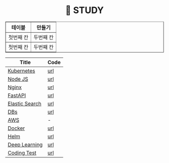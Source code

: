 <div align="center">
  
# 🔖 STUDY

<table border="1" align="center">
<th>테이블</th>
<th>만들기</th>
<tr><!-- 첫번째 줄 시작 -->
    <td>첫번째 칸</td>
    <td>두번째 칸</td>
</tr><!-- 첫번째 줄 끝 -->
<tr><!-- 두번째 줄 시작 -->
    <td>첫번째 칸</td>
    <td>두번째 칸</td>
</tr><!-- 두번째 줄 끝 -->
</table>
    
| Title | Code | 
|  ---  | --- |
| [Kubernetes](https://github.com/ChaejinE/Study/blob/main/kubernetes/README.md#kubernetes) | [url](https://github.com/ChaejinE/Study/tree/main/kubernetes) |
| [Node JS](https://github.com/ChaejinE/Study/tree/main/nodejs#nodejs) | [url](https://github.com/ChaejinE/Study/tree/main/nodejs) |
| [Nginx](https://github.com/ChaejinE/Study/blob/main/nginx/README.md#nginx) | [url](https://github.com/ChaejinE/Study/tree/main/nginx) |
| [FastAPI](https://github.com/ChaejinE/Study/blob/main/elastic-search/README.md#elastic-search) | [url](https://github.com/ChaejinE/Study/tree/main/fastapi) |
| [Elastic Search](https://github.com/ChaejinE/Study/blob/main/elastic-search/README.md#elastic-search) | [url](https://github.com/ChaejinE/Study/tree/main/elastic-search) |
| [DBs](https://github.com/ChaejinE/Study/tree/main/db#db) | [url](https://github.com/ChaejinE/Study/tree/main/db) |
| [AWS](https://github.com/ChaejinE/Study/tree/main/aws#aws) | - |
| [Docker](https://github.com/ChaejinE/Study/blob/main/docker/README.md#docker) | [url](https://github.com/ChaejinE/Study/tree/main/docker) |
| [Helm](https://github.com/ChaejinE/Study/blob/main/helm/README.md#helm) | [url](https://github.com/ChaejinE/Study/tree/main/helm) |
| [Deep Learning](https://github.com/ChaejinE/Study/blob/main/deep-learning/README.md#deep-learning) | [url](https://github.com/ChaejinE/Study/tree/main/deep-learning) |
| [Coding Test](https://github.com/ChaejinE/Study/blob/main/coding-test/README.md#coding-test) | [url](https://github.com/ChaejinE/Study/tree/main/coding-test) |

</div>

</div>

